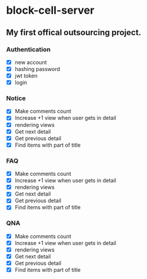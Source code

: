 # block-cell-server

## My first offical outsourcing project.

### Authentication

- [x] new account
- [x] hashing password
- [x] jwt token
- [x] login

### Notice

- [x] Make comments count
- [x] Increase +1 view when user gets in detail
- [x] rendering views
- [x] Get next detail
- [x] Get previous detail
- [x] Find items with part of title

### FAQ

- [x] Make comments count
- [x] Increase +1 view when user gets in detail
- [x] rendering views
- [x] Get next detail
- [x] Get previous detail
- [x] Find items with part of title

### QNA

- [x] Make comments count
- [x] Increase +1 view when user gets in detail
- [x] rendering views
- [x] Get next detail
- [x] Get previous detail
- [x] Find items with part of title
